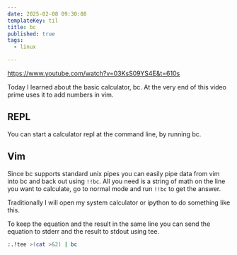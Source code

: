 ```yaml
---
date: 2025-02-08 09:30:08
templateKey: til
title: bc
published: true
tags:
  - linux

---
```


<https://www.youtube.com/watch?v=03KsS09YS4E&t=610s>

Today I learned about the basic calculator, bc.  At the very end of this video
prime uses it to add numbers in vim.

## REPL

You can start a calculator repl at the command line, by running bc.

## Vim

Since bc supports standard unix pipes you can easily pipe data from vim into bc
and back out using `!!bc`.  All you need is a string of math on the line you
want to calculate, go to normal mode and run `!!bc` to get the answer.

Traditionally I will open my system calculator or ipython to do something like
this.

To keep the equation and the result in the same line you can send the equation
to stderr and the result to stdout using tee.

``` bash
:.!tee >(cat >&2) | bc
```
